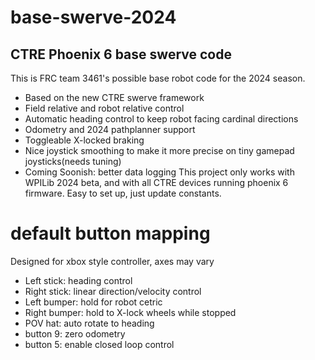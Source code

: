 ﻿# base-swerve-2024 
## CTRE Phoenix 6 base swerve code
This is FRC team 3461's possible base robot code for the 2024 season.
- Based on the new CTRE swerve framework
- Field relative and robot relative control
- Automatic heading control to keep robot facing cardinal directions
- Odometry and 2024 pathplanner support
- Toggleable X-locked braking
- Nice joystick smoothing to make it more precise on tiny gamepad joysticks(needs tuning)
- Coming Soonish: better data logging
This project only works with WPILib 2024 beta, and with all CTRE devices running phoenix 6 firmware.
Easy to set up, just update constants.
# default button mapping
Designed for xbox style controller, axes may vary
- Left stick: heading control
- Right stick: linear direction/velocity control
- Left bumper: hold for robot cetric
- Right bumper: hold to X-lock wheels while stopped
- POV hat: auto rotate to heading
- button 9: zero odometry
- button 5: enable closed loop control
